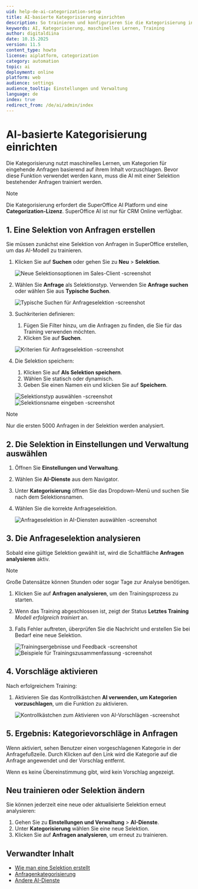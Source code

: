 ```yaml
---
uid: help-de-ai-categorization-setup
title: AI-basierte Kategorisierung einrichten
description: So trainieren und konfigurieren Sie die Kategorisierung in SuperOffice AI
keywords: AI, Kategorisierung, maschinelles Lernen, Training
author: digitaldiina
date: 10.15.2025
version: 11.5
content_type: howto
license: aiplatform, categorization
category: automation
topic: ai
deployment: online
platform: web
audience: settings
audience_tooltip: Einstellungen und Verwaltung
language: de
index: true
redirect_from: /de/ai/admin/index
---
```


# AI-basierte Kategorisierung einrichten

Die Kategorisierung nutzt maschinelles Lernen, um Kategorien für eingehende Anfragen basierend auf ihrem Inhalt vorzuschlagen. Bevor diese Funktion verwendet werden kann, muss die AI mit einer Selektion bestehender Anfragen trainiert werden.

> [!NOTE]
> Die Kategorisierung erfordert die SuperOffice AI Platform und eine **Categorization-Lizenz**. SuperOffice AI ist nur für CRM Online verfügbar.

## 1. Eine Selektion von Anfragen erstellen

Sie müssen zunächst eine Selektion von Anfragen in SuperOffice erstellen, um das AI-Modell zu trainieren.

1. Klicken Sie auf <i class="ph ph-list-magnifying-glass" aria-label="Suchen-Symbol"></i> **Suchen** oder gehen Sie zu **Neu** > **Selektion**.

    ![Neue Selektionsoptionen im Sales-Client -screenshot][img1]

1. Wählen Sie **Anfrage** als Selektionstyp. Verwenden Sie **Anfrage suchen** oder wählen Sie aus **Typische Suchen**.

    ![Typische Suchen für Anfrageselektion -screenshot][img2]

1. Suchkriterien definieren:
    1. Fügen Sie Filter hinzu, um die Anfragen zu finden, die Sie für das Training verwenden möchten.
    2. Klicken Sie auf **Suchen**.

    ![Kriterien für Anfrageselektion -screenshot][img3]

1. Die Selektion speichern:
    1. Klicken Sie auf **Als Selektion speichern**.
    2. Wählen Sie statisch oder dynamisch.
    3. Geben Sie einen Namen ein und klicken Sie auf **Speichern**.

    ![Selektionstyp auswählen -screenshot][img4]
    ![Selektionsname eingeben -screenshot][img5]

> [!NOTE]
> Nur die ersten 5000 Anfragen in der Selektion werden analysiert.

## 2. Die Selektion in Einstellungen und Verwaltung auswählen

1. Öffnen Sie **Einstellungen und Verwaltung**.
1. Wählen Sie **AI-Dienste** aus dem Navigator.
1. Unter **Kategorisierung** öffnen Sie das Dropdown-Menü und suchen Sie nach dem Selektionsnamen.
1. Wählen Sie die korrekte Anfrageselektion.

    ![Anfrageselektion in AI-Diensten auswählen -screenshot][img6]

## 3. Die Anfrageselektion analysieren

Sobald eine gültige Selektion gewählt ist, wird die Schaltfläche **Anfragen analysieren** aktiv.

> [!NOTE]
> Große Datensätze können Stunden oder sogar Tage zur Analyse benötigen.

1. Klicken Sie auf **Anfragen analysieren**, um den Trainingsprozess zu starten.
1. Wenn das Training abgeschlossen ist, zeigt der Status **Letztes Training** *Modell erfolgreich trainiert* an.
1. Falls Fehler auftreten, überprüfen Sie die Nachricht und erstellen Sie bei Bedarf eine neue Selektion.

    ![Trainingsergebnisse und Feedback -screenshot][img7]
    ![Beispiele für Trainingszusammenfassung -screenshot][img8]

## 4. Vorschläge aktivieren

Nach erfolgreichem Training:

1. Aktivieren Sie das Kontrollkästchen **AI verwenden, um Kategorien vorzuschlagen**, um die Funktion zu aktivieren.

    ![Kontrollkästchen zum Aktivieren von AI-Vorschlägen -screenshot][img9]

## 5. Ergebnis: Kategorievorschläge in Anfragen

Wenn aktiviert, sehen Benutzer einen vorgeschlagenen Kategorie in der Anfragefußzeile. Durch Klicken auf den Link wird die Kategorie auf die Anfrage angewendet und der Vorschlag entfernt.

Wenn es keine Übereinstimmung gibt, wird kein Vorschlag angezeigt.

## Neu trainieren oder Selektion ändern

Sie können jederzeit eine neue oder aktualisierte Selektion erneut analysieren:

1. Gehen Sie zu **Einstellungen und Verwaltung** > **AI-Dienste**.
1. Unter **Kategorisierung** wählen Sie eine neue Selektion.
1. Klicken Sie auf **Anfragen analysieren**, um erneut zu trainieren.

## Verwandter Inhalt

* [Wie man eine Selektion erstellt][1]
* [Anfragenkategorisierung][2]
* [Andere AI-Dienste][3]

<!-- Referenced links -->
[1]: ../../search-options/selection/learn/create.md
[2]: ../learn/categorization.md
[3]: ../learn/index.md

<!-- Referenced images -->
[img1]: ../../../media/loc/en/search-options/choose-new-selection.png
[img2]: ../../../media/loc/en/search-options/typical-request-searches.png
[img3]: ../../../media/loc/en/ai/find-request-search-criteria.png
[img4]: ../../../media/loc/en/ai/select-selection-type-dialog.png
[img5]: ../../../media/loc/en/ai/name-selection-input.png
[img6]: ../../../media/loc/en/ai/select-category-menu.png
[img7]: ../../../media/loc/en/ai/categorization-analysis.png
[img8]: ../../../media/loc/en/ai/categorization-summary.png
[img9]: ../../../media/loc/en/ai/use-ai-suggested-categories-checkbox.png
